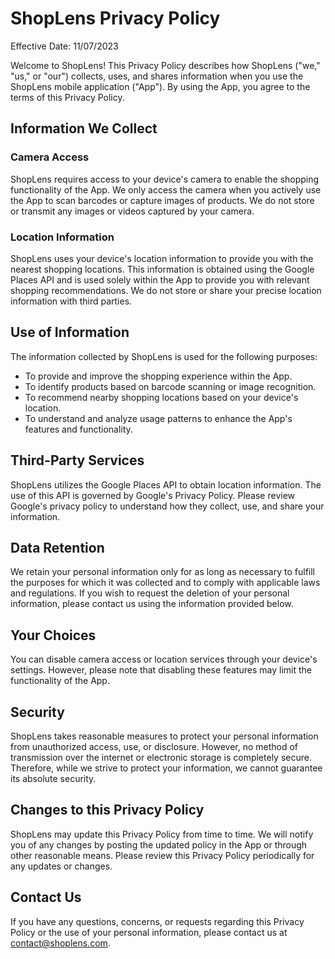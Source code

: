 # ShopLens Privacy Policy

Effective Date: 11/07/2023

Welcome to ShopLens! This Privacy Policy describes how ShopLens ("we," "us," or "our") collects, uses, and shares information when you use the ShopLens mobile application ("App"). By using the App, you agree to the terms of this Privacy Policy.

## Information We Collect

### Camera Access

ShopLens requires access to your device's camera to enable the shopping functionality of the App. We only access the camera when you actively use the App to scan barcodes or capture images of products. We do not store or transmit any images or videos captured by your camera.

### Location Information

ShopLens uses your device's location information to provide you with the nearest shopping locations. This information is obtained using the Google Places API and is used solely within the App to provide you with relevant shopping recommendations. We do not store or share your precise location information with third parties.

## Use of Information

The information collected by ShopLens is used for the following purposes:

- To provide and improve the shopping experience within the App.
- To identify products based on barcode scanning or image recognition.
- To recommend nearby shopping locations based on your device's location.
- To understand and analyze usage patterns to enhance the App's features and functionality.

## Third-Party Services

ShopLens utilizes the Google Places API to obtain location information. The use of this API is governed by Google's Privacy Policy. Please review Google's privacy policy to understand how they collect, use, and share your information.

## Data Retention

We retain your personal information only for as long as necessary to fulfill the purposes for which it was collected and to comply with applicable laws and regulations. If you wish to request the deletion of your personal information, please contact us using the information provided below.

## Your Choices

You can disable camera access or location services through your device's settings. However, please note that disabling these features may limit the functionality of the App.

## Security

ShopLens takes reasonable measures to protect your personal information from unauthorized access, use, or disclosure. However, no method of transmission over the internet or electronic storage is completely secure. Therefore, while we strive to protect your information, we cannot guarantee its absolute security.

## Changes to this Privacy Policy

ShopLens may update this Privacy Policy from time to time. We will notify you of any changes by posting the updated policy in the App or through other reasonable means. Please review this Privacy Policy periodically for any updates or changes.

## Contact Us

If you have any questions, concerns, or requests regarding this Privacy Policy or the use of your personal information, please contact us at [contact@shoplens.com](mailto:contact@shoplens.com).

